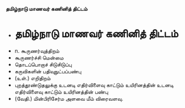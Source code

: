 **தமிழ்நாடு மாணவர் கணினித் திட்டம்**
- # தமிழ்நாடு மாணவர் கணினித் திட்டம்
- n. கூருணர்வுத்திறம்
- கூருணர்ச்சி மென்மை
- தொடப்பொறாச் சிடுசிடுப்பு
- கருவிகளின் பதிவுநுட்பப்பண்பு
- (உள்.) எறிதிறம்
- புறத்தூண்டுதலுக்கு உடனடி எதிர்விளைவு காட்டும் உயிரினத்தின் உடனடி எதிர்விளைவு காட்டும் உயிரினத்தின் பண்பு
- (வேதி.) மின்பிரிசேர்ம அளவை மீம் விரைவளவு.

